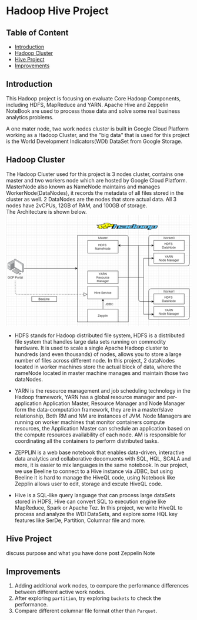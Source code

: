# Hadoop Hive Project
## Table of Content
- [Introduction](#Introduction)
- [Hadoop Cluster](#Hadoop-Cluster)
- [Hive Project](#Hive-Project)
- [Improvements](#Improvements)

## Introduction
This Hadoop project is focusing on evaluate Core Hadoop Components, including HDFS, 
MapReduce and YARN. Apache Hive and Zeppelin NoteBook are used to process those data and solve some real business analytics problems. 

 A one mater node, two work nodes cluster is built in Google Cloud Platform working as a Hadoop Cluster, and the "big data" that is 
 used for this project is the World Development Indicators(WDI) DataSet from Google Storage.
 
## Hadoop Cluster
The Hadoop Cluster used for this project is 3 nodes cluster, contains one master and two workers node which are hosted by Google Cloud Platform.
MasterNode also known as NameNode maintains and manages WorkerNode(DataNodes), it records the metadata of all files stored in the cluster as well.
2 DataNodes are the nodes that store actual data. All 3 nodes have 2vCPUs, 12GB of RAM, and 100GB of storage.  
 The Architecture is shown below.  
![Architecture](assets/architecture.PNG)  

- HDFS stands for Hadoop distributed file system, HDFS is a distributed file system that handles large data sets running on commodity hardware. It is used to scale a single Apache Hadoop cluster to hundreds
 (and even thousands) of nodes,  allows you to store a large number of files across different node. In this project, 2 dataNodes located 
 in worker machines store the actual block of data, where the nameNode located in master machine manages and maintain those
two dataNodes.  

- YARN is the resource management and job scheduling technology in the Hadoop framework, YARN has a global resource manager and
per-application Application Master, Resource Manager and Node Manager form the data-computation framework, they are in a master/slave relationship,
Both RM and NM are instances of JVM. Node Managers are running on worker machines that monitor containers compute resources, the Application Master
can schedule an application based on the compute resources availability of each node. AM is responsible for coordinating all the 
containers to perform distributed tasks. 

- ZEPPLIN is a web base notebook that enables data-driven, interactive data analytics and collaborative docomuents with SQL, HQL, SCALA and more,
it is easier to mix languages in the same notebook. In our project, we use Beeline to connect to a Hive instance via JDBC, but using Beeline it is 
hard to manage the HiveQL code, using Notebook like Zepplin allows user to edit, storage and excute HiveQL code. 

- Hive is a SQL-like query language that can process large dataSets stored in HDFS, Hive can convert SQL to execution engine like MapReduce, Spark or Apache Tez.
In this project, we write HiveQL to process and analyze the WDI DataSets, and explore some HQL key features like SerDe, Partition, Columnar file and more.

## Hive Project
discuss purpose and what you have done
post Zeppelin Note
## Improvements
1. Adding additional work nodes, to compare the performance differences between different active work nodes. 
2. After exploring `partition`, try exploring `buckets` to check the performance. 
3. Compare different columnar file format other than `Parquet`. 